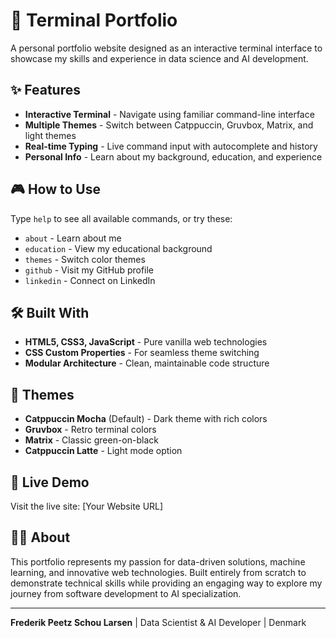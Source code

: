 # 🚀 Terminal Portfolio

A personal portfolio website designed as an interactive terminal interface to showcase my skills and experience in data science and AI development.

## ✨ Features

- **Interactive Terminal** - Navigate using familiar command-line interface
- **Multiple Themes** - Switch between Catppuccin, Gruvbox, Matrix, and light themes
- **Real-time Typing** - Live command input with autocomplete and history
- **Personal Info** - Learn about my background, education, and experience

## 🎮 How to Use

Type `help` to see all available commands, or try these:

- `about` - Learn about me
- `education` - View my educational background  
- `themes` - Switch color themes
- `github` - Visit my GitHub profile
- `linkedin` - Connect on LinkedIn

## 🛠️ Built With

- **HTML5, CSS3, JavaScript** - Pure vanilla web technologies
- **CSS Custom Properties** - For seamless theme switching
- **Modular Architecture** - Clean, maintainable code structure

## 🎨 Themes

- **Catppuccin Mocha** (Default) - Dark theme with rich colors
- **Gruvbox** - Retro terminal colors
- **Matrix** - Classic green-on-black
- **Catppuccin Latte** - Light mode option

## 📱 Live Demo

Visit the live site: [Your Website URL]

## 👨‍💻 About

This portfolio represents my passion for data-driven solutions, machine learning, and innovative web technologies. Built entirely from scratch to demonstrate technical skills while providing an engaging way to explore my journey from software development to AI specialization.

---

**Frederik Peetz Schou Larsen** | Data Scientist & AI Developer | Denmark  
